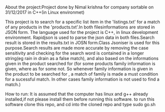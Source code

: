 About the project:Project done by Nimal krishna for company sortable on 31/12/2017 in C++(in Linux environmet)

This project is to search for a specific list item in the 'listings.txt' for a  match of any products in the 'products.txt'.In both filesinformations are stored in JSON form. The language used for the project is C++, in linux development environment. Rapidjson is used to parse the json data in both files.Search result is stored in the results.txt in JOSN form.Class Jsoniser is used for this purpose.Search results are made more accurate by removing the case sensitivity and checking for the search word is contained in a longer string(eg rain in drain as a false match), and also  based on the informations given in the product searched for (for some products family information is given, where as for some not. So whenever family  information is given in the product to be searched for , a match of family is made a must condition for a sucessful match. In other cases family information is not used to find a match.)


How to run: It is assumed that the computer has linux and g++ already installed,if not please install them before running this software.
to run this software clone this repo, and cd into the cloned repo and type sudo go.sh

